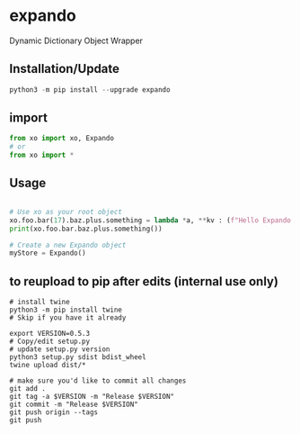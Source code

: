 # expando
Dynamic Dictionary Object Wrapper

<!-- [![Build Status](https://travis-ci.org/robertzk/expando.svg?branch=master)](https://travis-ci.org/robertzk/expando)
[![Coverage Status](https://coveralls.io/repos/robertzk/expando/badge.svg?branch=master&service=github)](https://coveralls.io/github/robertzk/expando?branch=master)
[![CRAN\_Status\_Badge](http://www.r-pkg.org/badges/version/expando)](http://cran.r-project.org/package=expando)
[![Downloads](http://cranlogs.r-pkg.org/badges/expando)](http://cran.rstudio.com/package=expando) -->

## Installation/Update

```python
python3 -m pip install --upgrade expando
```

## import

```python
from xo import xo, Expando
# or
from xo import *
```

## Usage
```python

# Use xo as your root object
xo.foo.bar(17).baz.plus.something = lambda *a, **kv : (f"Hello Expando! {xo.foo.bar.value}" , a, kv)
print(xo.foo.bar.baz.plus.something())

# Create a new Expando object
myStore = Expando()
```

## to reupload to pip after edits (internal use only)
```
# install twine
python3 -m pip install twine 
# Skip if you have it already

export VERSION=0.5.3
# Copy/edit setup.py
# update setup.py version
python3 setup.py sdist bdist_wheel
twine upload dist/*

```
```
# make sure you'd like to commit all changes
git add . 
git tag -a $VERSION -m "Release $VERSION"
git commit -m "Release $VERSION"
git push origin --tags
git push
```
